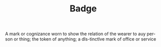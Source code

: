 ---
title: Badge
letter: B
permalink: "/definitions/badge.html"
body: A mark or cognizance worn to show the relation of the wearer to auy per-son
  or thing; the token of anything; a dls-tinctlve mark of office or service
published_at: '2018-07-07'
layout: post
---